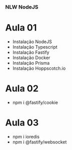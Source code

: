 ### NLW NodeJS

# Aula 01
- Instalação NodeJS
- Instalação Typescript
- Instalação Fastify
- Instalação Docker
- Instalação Prisma
- Instalação Hoppscotch.io



# Aula 02
- npm i @fastify/cookie


# Aula 03
- npm i ioredis
- npm i @fastify/websocket
